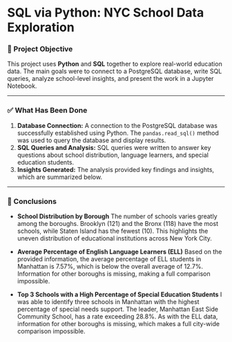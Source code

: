 # SQL via Python: NYC School Data Exploration

### 🎯 Project Objective

This project uses **Python** and **SQL** together to explore real-world education data. The main goals were to connect to a PostgreSQL database, write SQL queries, analyze school-level insights, and present the work in a Jupyter Notebook.

---

### ✅ What Has Been Done

1.  **Database Connection:** A connection to the PostgreSQL database was successfully established using Python. The `pandas.read_sql()` method was used to query the database and display results.
2.  **SQL Queries and Analysis:** SQL queries were written to answer key questions about school distribution, language learners, and special education students.
3.  **Insights Generated:** The analysis provided key findings and insights, which are summarized below.

---

### 🧠 Conclusions

* **School Distribution by Borough**
    The number of schools varies greatly among the boroughs. Brooklyn (121) and the Bronx (118) have the most schools, while Staten Island has the fewest (10). This highlights the uneven distribution of educational institutions across New York City.

* **Average Percentage of English Language Learners (ELL)**
    Based on the provided information, the average percentage of ELL students in Manhattan is 7.57%, which is below the overall average of 12.7%. Information for other boroughs is missing, making a full comparison impossible.

* **Top 3 Schools with a High Percentage of Special Education Students**
    I was able to identify three schools in Manhattan with the highest percentage of special needs support. The leader, Manhattan East Side Community School, has a rate exceeding 28.8%. As with the ELL data, information for other boroughs is missing, which makes a full city-wide comparison impossible.
